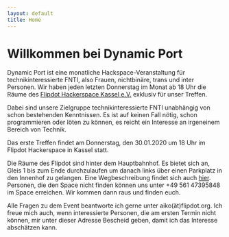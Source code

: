 ```yaml
---
layout: default
title: Home
---
```


# Willkommen bei Dynamic Port

Dynamic Port ist eine monatliche Hackspace-Veranstaltung für technikinteressierte FNTI, also Frauen, nichtbinäre, trans und inter Personen. 
Wir haben jeden letzten Donnerstag im Monat ab 18 Uhr die Räume des [Flipdot Hackerspace Kassel e.V.](https://flipdot.org/) exklusiv für unser Treffen.

Dabei sind unsere Zielgruppe technikinteressierte FNTI unabhängig von schon bestehenden Kenntnissen. Es ist auf keinen Fall nötig,
schon programmieren oder löten zu können, es reicht ein Interesse an irgeneinem Bereich von Technik.

Das erste Treffen findet am Donnerstag, den 30.01.2020 um 18 Uhr im Flipdot Hackerspace in Kassel statt. 

Die Räume des Flipdot sind hinter dem Hauptbahnhof. Es bietet sich an, Gleis 1 bis zum Ende durchzulaufen um danach links 
über einen Parkplatz in den Innenhof zu gelangen. Eine Wegbeschreibung findet sich auch [hier](https://flipdot.org/wiki/Kontakt).
Personen, die den Space nicht finden können uns unter +49 561 47395848 im Space erreichen. 
Wir kommen dann raus und finden euch.

Alle Fragen zu dem Event beantworte ich gerne unter aiko(ät)flipdot.org. Ich freue mich auch, wenn interessierte Personen,
die am ersten Termin nicht können, mir unter dieser Adresse Bescheid geben, damit ich das Interesse abschätzen kann.

